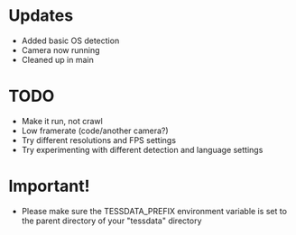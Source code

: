 # Updates
- Added basic OS detection
- Camera now running
- Cleaned up in main
# TODO
- Make it run, not crawl 
- Low framerate (code/another camera?)
- Try different resolutions and FPS settings
- Try experimenting with different detection and language settings
# Important!
- Please make sure the TESSDATA_PREFIX environment variable is set to the parent directory of your "tessdata" directory